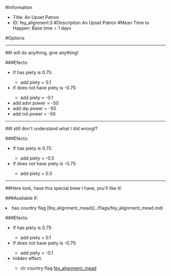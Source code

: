 #Information
 - Title: An Upset Patron
 - ID: fey_alignment.5
#Description
An Upset Patron
#Mean Time to Happen:
Base time = 1 days

#Options

___
##I will do anything, give anything!

###Efects:<ul><li>If has piety is 0.75:</li><ul><li>add piety = 0.1</li></ul><li>If does not have piety is -0.75:</li><ul><li>add piety = -0.1</li></ul><li>add adm power = -50</li><li>add dip power = -50</li><li>add mil power = -50</li></ul>

___
##I still don't understand what I did wrong!?

###Efects:<ul><li>If has piety is 0.75:</li><ul><li>add piety = -0.5</li></ul><li>If does not have piety is -0.75:</li><ul><li>add piety = 0.5</li></ul></ul>

___
##Here look, have this special brew I have, you'll like it!

###Available if:
<li>has country flag [fey_alignment_mead](../flags/fey_alignment_mead.md)</li>

###Efects:<ul><li>If has piety is 0.75:</li><ul><li>add piety = 0.1</li></ul><li>If does not have piety is -0.75:</li><ul><li>add piety = -0.1</li></ul><li>hidden effect:</li><ul><li>clr country flag [fey_alignment_mead](../flags/fey_alignment_mead.md)</li></ul></ul>
